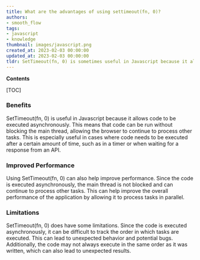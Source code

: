 ```yaml
---
title: What are the advantages of using settimeout(fn, 0)?
authors:
- smooth_flow
tags:
- javascript
- knowledge
thumbnail: images/javascript.png
created_at: 2023-02-03 00:00:00
updated_at: 2023-02-03 00:00:00
tldr: SetTimeout(fn, 0) is sometimes useful in Javascript because it allows a function to be executed after the current execution context has finished.
---
```


**Contents**

[TOC]

### Benefits

SetTimeout(fn, 0) is useful in Javascript because it allows code to be executed asynchronously. This means that code can be run without blocking the main thread, allowing the browser to continue to process other tasks. This is especially useful in cases where code needs to be executed after a certain amount of time, such as in a timer or when waiting for a response from an API.

### Improved Performance

Using SetTimeout(fn, 0) can also help improve performance. Since the code is executed asynchronously, the main thread is not blocked and can continue to process other tasks. This can help improve the overall performance of the application by allowing it to process tasks in parallel.

### Limitations

SetTimeout(fn, 0) does have some limitations. Since the code is executed asynchronously, it can be difficult to track the order in which tasks are executed. This can lead to unexpected behavior and potential bugs. Additionally, the code may not always execute in the same order as it was written, which can also lead to unexpected results.
